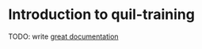 # Introduction to quil-training

TODO: write [great documentation](http://jacobian.org/writing/great-documentation/what-to-write/)
